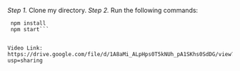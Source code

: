 *Step 1.* Clone my directory.
*Step 2.* Run the following commands:

```cd Team TBD
 npm install
 npm start```


Video Link:
https://drive.google.com/file/d/1A8aMi_ALpHps0T5kNUh_pA1SKhs0SdDG/view?usp=sharing
